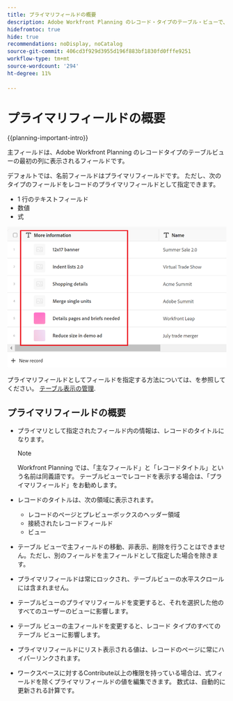 ```yaml
---
title: プライマリフィールドの概要
description: Adobe Workfront Planning のレコード・タイプのテーブル・ビューで、1 行のテキスト、数値または式フィールドをプライマリ・フィールドとして指定できます。 プライマリフィールドは、そのタイプのレコードのタイトルになります。
hidefromtoc: true
hide: true
recommendations: noDisplay, noCatalog
source-git-commit: 406cd3f929d3955d196f883bf1830fd0fffe9251
workflow-type: tm+mt
source-wordcount: '294'
ht-degree: 11%

---
```


<!--update the metadata with real information when making this available in TOC and in the left nav-->

# プライマリフィールドの概要

{{planning-important-intro}}

主フィールドは、Adobe Workfront Planning のレコードタイプのテーブルビューの最初の列に表示されるフィールドです。

デフォルトでは、名前フィールドはプライマリフィールドです。 ただし、次のタイプのフィールドをレコードのプライマリフィールドとして指定できます。

* 1 行のテキストフィールド
* 数値
* 式

![](assets/another-text-field-as-a-primary-field-highlighted.png)

プライマリフィールドとしてフィールドを指定する方法については、を参照してください。 [テーブル表示の管理](/help/quicksilver/planning/views/manage-the-table-view.md).

## プライマリフィールドの概要

* プライマリとして指定されたフィールド内の情報は、レコードのタイトルになります。

  >[!NOTE]
  >
  >    Workfront Planning では、「主なフィールド」と「レコードタイトル」という名前は同義語です。 テーブルビューでレコードを表示する場合は、「プライマリフィールド」をお勧めします。


* レコードのタイトルは、次の領域に表示されます。

   * レコードのページとプレビューボックスのヘッダー領域
   * 接続されたレコードフィールド
   * ビュー
* テーブル ビューで主フィールドの移動、非表示、削除を行うことはできません。ただし、別のフィールドを主フィールドとして指定した場合を除きます。
* プライマリフィールドは常にロックされ、テーブルビューの水平スクロールには含まれません。
* テーブルビューのプライマリフィールドを変更すると、それを選択した他のすべてのユーザーのビューに影響します。
* テーブル ビューの主フィールドを変更すると、レコード タイプのすべてのテーブル ビューに影響します。
* プライマリフィールドにリスト表示される値は、レコードのページに常にハイパーリンクされます。
* ワークスペースに対するContribute以上の権限を持っている場合は、式フィールドを除くプライマリフィールドの値を編集できます。 数式は、自動的に更新される計算です。
